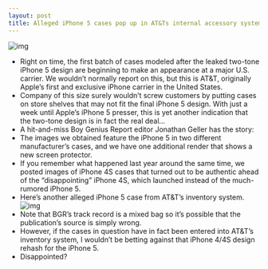 ```yaml
---
layout: post
title: Alleged iPhone 5 cases pop up in AT&Ts internal accessory systems
---
```

![img](http://media.idownloadblog.com/wp-content/uploads/2012/09/iPhone-5-case-BGR-001.jpg)
* Right on time, the first batch of cases modeled after the leaked two-tone iPhone 5 design are beginning to make an appearance at a major U.S. carrier. We wouldn’t normally report on this, but this is AT&T, originally Apple’s first and exclusive iPhone carrier in the United States.
* Company of this size surely wouldn’t screw customers by putting cases on store shelves that may not fit the final iPhone 5 design. With just a week until Apple’s iPhone 5 presser, this is yet another indication that the two-tone design is in fact the real deal…
* A hit-and-miss Boy Genius Report editor Jonathan Geller has the story:
* The images we obtained feature the iPhone 5 in two different manufacturer’s cases, and we have one additional render that shows a new screen protector.
* If you remember what happened last year around the same time, we posted images of iPhone 4S cases that turned out to be authentic ahead of the “disappointing” iPhone 4S, which launched instead of the much-rumored iPhone 5.
* Here’s another alleged iPhone 5 case from AT&T’s inventory system.
![img](http://media.idownloadblog.com/wp-content/uploads/2012/09/iPhone-5-case-BGR-002.jpg)
* Note that BGR’s track record is a mixed bag so it’s possible that the publication’s source is simply wrong.
* However, if the cases in question have in fact been entered into AT&T’s inventory system, I wouldn’t be betting against that iPhone 4/4S design rehash for the iPhone 5.
* Disappointed?

